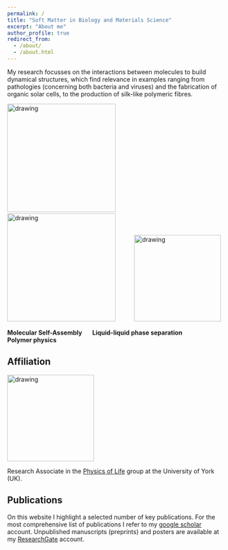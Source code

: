 ```yaml
---
permalink: /
title: "Soft Matter in Biology and Materials Science"
excerpt: "About me"
author_profile: true
redirect_from: 
  - /about/
  - /about.html
---
```



My research  focusses on the interactions between molecules to build dynamical structures, which find relevance in examples ranging from pathologies (concerning both bacteria and viruses) and the fabrication of organic solar cells, to the production of silk-like polymeric fibres.

          

 
 <img src="https://charleyschaefer.github.io/files/CoverSoftMatter2018.png" alt="drawing" height="250"/>    &nbsp;&nbsp;&nbsp;&nbsp; &nbsp;&nbsp;&nbsp;&nbsp; <img src="https://charleyschaefer.github.io/files/CoverSoftMatter2019.png" alt="drawing" height="250"/>   &nbsp;&nbsp;&nbsp;&nbsp; &nbsp;&nbsp;&nbsp;&nbsp; <img src="https://charleyschaefer.github.io/images/silk.png" alt="drawing" height="200"/>

  
 **Molecular Self-Assembly**    &nbsp;&nbsp;&nbsp;&nbsp;          **Liquid-liquid phase separation**    &nbsp;&nbsp;&nbsp;&nbsp;&nbsp;&nbsp;&nbsp;&nbsp; &nbsp;&nbsp;&nbsp;&nbsp;    **Polymer physics**



Affiliation
----

<img src="https://charleyschaefer.github.io/images/PoL-logo-tall-800x400.jpeg" alt="drawing" width="200"/>

Research Associate in the [Physics of Life](https://www.york.ac.uk/physics/research/physics-of-life/) group at the University of York (UK).

Publications
----
On this website I highlight a selected number of key publications.
For the most comprehensive list of publications I refer to my [google scholar](https://scholar.google.co.uk/citations?user=SKHIHrEAAAAJ&hl=nl) account.
Unpublished manuscripts (preprints) and posters are available at my [ResearchGate](https://www.researchgate.net/profile/Charley_Schaefer2) account.


